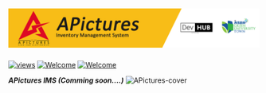 # <img src="Project Content/APictures-cover.png"> 

<a href="#"><img alt="views" title="Github views" src="https://komarev.com/ghpvc/?username=lakshithaonline&style=flat" width="125"/></a>
[![Welcome](https://img.shields.io/badge/NSBM%20Green%20University-Welcome-brightgreen)](#) 
[![Welcome](https://img.shields.io/badge/Enterprise%20System-Final%20Project-orange)](#)

***APictures IMS (Comming soon....)***
![APictures-cover](https://github.com/IS-Rachinthana/Inventry-Management-System/assets/87200841/83a579d2-aaf2-4463-863d-1ef06584cf15)
